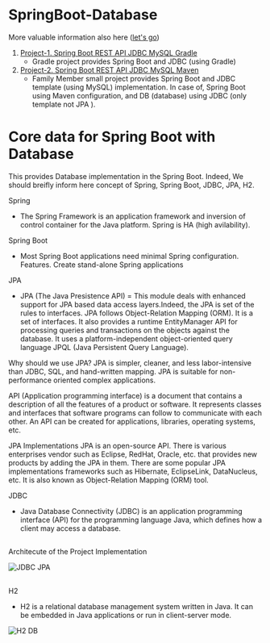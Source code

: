 # SpringBoot-Database
More valuable information also here ([let's go](https://dev.to/urunov/how-to-handle-database-in-spring-boot-560))
1.  [Project-1. Spring Boot REST API JDBC MySQL Gradle](https://github.com/Hamdambek/SpringBoot-Database/tree/master/Project1-SpringBoot-RestAPI-JDBC-MySQL-Gradle)
     * Gradle project provides Spring Boot and JDBC (using Gradle)
2. [Project-2. Spring Boot REST API JDBC MySQL Maven](https://github.com/Hamdambek/SpringBoot-Database/tree/master/Project2-SpringBoot-RestAPI-JDBC%20Template-MySQL-Maven/SpringJDBC)
     * Family Member small project provides Spring Boot and JDBC template (using MySQL) implementation. In case of, Spring Boot using Maven configuration, and DB (database) using JDBC (only template not JPA ). 
 

# Core data for Spring Boot with Database 

This provides Database implementation in the Spring Boot. Indeed, We should breifly inform here concept of Spring, Spring Boot, JDBC, JPA, H2.

Spring
* The Spring Framework is an application framework and inversion of control container for the Java platform. Spring is HA (high avilability).

Spring Boot
* Most Spring Boot applications need minimal Spring configuration. Features. Create stand-alone Spring applications

JPA
* JPA (The Java Presistence API) = This module deals with enhanced support for JPA based data access layers.Indeed, the JPA is set of the rules to  interfaces. JPA follows Object-Relation Mapping (ORM). It is a set of interfaces. It also provides a runtime EntityManager API for processing queries and transactions on the objects against the database. It uses a platform-independent object-oriented query language JPQL (Java Persistent Query Language).

Why should we use JPA?
JPA is simpler, cleaner, and less labor-intensive than JDBC, SQL, and hand-written mapping. JPA is suitable for non-performance oriented complex applications.

API (Application programming interface) is a document that contains a description of all the features of a product or software. It represents classes and interfaces that software programs can follow to communicate with each other. An API can be created for applications, libraries, operating systems, etc.


JPA Implementations
JPA is an open-source API. There is various enterprises vendor such as Eclipse, RedHat, Oracle, etc. that provides new products by adding the JPA in them. There are some popular JPA implementations frameworks such as Hibernate, EclipseLink, DataNucleus, etc. It is also known as Object-Relation Mapping (ORM) tool.

JDBC
* Java Database Connectivity (JDBC) is an application programming interface (API) for the programming language Java, which defines how a client may access a database.
##
Architecute of the Project Implementation

![JDBC JPA](https://user-images.githubusercontent.com/11626327/76680830-9b1bae00-662f-11ea-84e8-941623ed7283.JPG)

##
H2
* H2 is a relational database management system written in Java. It can be embedded in Java applications or run in client-server mode.
 
 ![H2 DB](https://user-images.githubusercontent.com/11626327/76680851-d61de180-662f-11ea-80c8-3a49632ff246.JPG)
